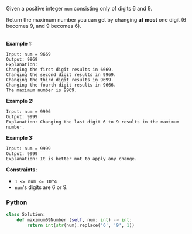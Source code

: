 
Given a positive integer  `num`  consisting only of digits 6 and 9.<br>

Return the maximum number you can get by changing  **at most**  one digit (6 becomes 9, and 9 becomes 6).<br><br>

**Example 1:**
```
Input: num = 9669
Output: 9969
Explanation:
Changing the first digit results in 6669.
Changing the second digit results in 9969.
Changing the third digit results in 9699.
Changing the fourth digit results in 9666. 
The maximum number is 9969.
```
**Example 2:**
```
Input: num = 9996
Output: 9999
Explanation: Changing the last digit 6 to 9 results in the maximum number.
```
**Example 3:**
```
Input: num = 9999
Output: 9999
Explanation: It is better not to apply any change.
```
**Constraints:**

-   `1 <= num <= 10^4`
-   `num`'s digits are 6 or 9.
### Python
```python
class Solution:
    def maximum69Number (self, num: int) -> int:
        return int(str(num).replace('6', '9', 1))
```
